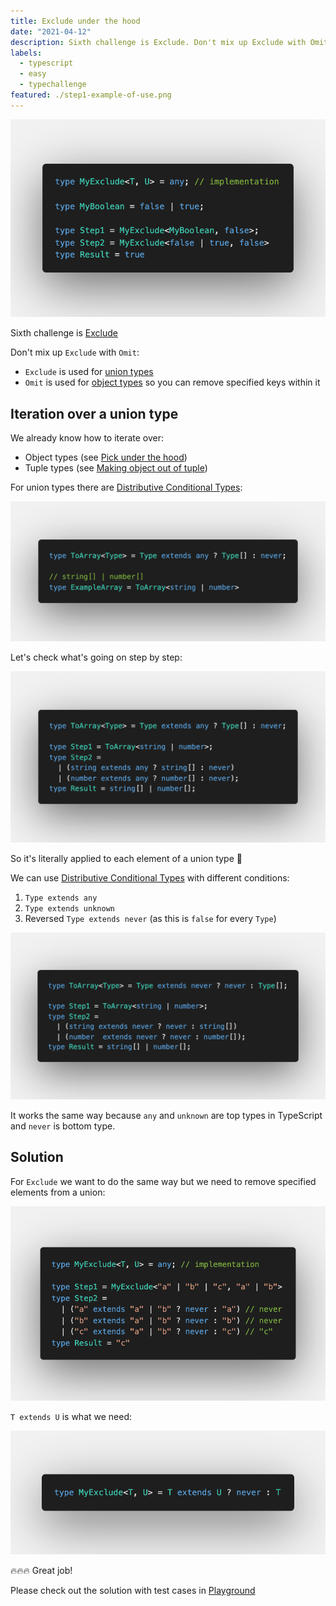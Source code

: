 ```yaml
---
title: Exclude under the hood
date: "2021-04-12"
description: Sixth challenge is Exclude. Don't mix up Exclude with Omit. Exclude is used for union types. Omit is used for object types so you can remove specified keys within it.
labels:
  - typescript
  - easy
  - typechallenge
featured: ./step1-example-of-use.png
---
```


![Example of Exclude use](./step1-example-of-use.png)

Sixth challenge is [Exclude](https://github.com/type-challenges/type-challenges/blob/master/questions/43-easy-exclude/README.md)

Don't mix up `Exclude` with `Omit`:

- `Exclude` is used for [union types](https://www.typescriptlang.org/docs/handbook/2/everyday-types.html#union-types)
- `Omit` is used for [object types](https://www.typescriptlang.org/docs/handbook/2/objects.html) so you can remove specified keys within it

## Iteration over a union type

We already know how to iterate over:

- Object types (see [Pick under the hood](/2021-04-05-pick-under-the-hood/#iteration-over-an-object))
- Tuple types (see [Making object out of tuple](/2021-04-07-making-object-out-of-tuple/#iteration-over-tuple))

For union types there are [Distributive Conditional Types](https://www.typescriptlang.org/docs/handbook/2/conditional-types.html#distributive-conditional-types):

![Example of Distributive Conditional type](./step2-distributive-conditional-types.png)

Let's check what's going on step by step:

![Explanation of Distributive Conditional type example](./step3-distributive-conditional-types-explanation.png)

So it's literally applied to each element of a union type 💫

We can use [Distributive Conditional Types](https://www.typescriptlang.org/docs/handbook/2/conditional-types.html#distributive-conditional-types) with different conditions:

1. `Type extends any`
2. `Type extends unknown`
3. Reversed `Type extends never` (as this is `false` for every `Type`)

![Explanation of never in Distributive Conditional type](./step3-distributive-conditional-types-explanation-for-never.png)

It works the same way because `any` and `unknown` are top types in TypeScript and `never` is bottom type.

## Solution

For `Exclude` we want to do the same way but we need to remove specified elements from a union:

![Explanation of the possible solution](./step4-before-solution.png)

`T extends U` is what we need:

![Solution](./step4-solution.png)

🔥🔥🔥 Great job!

Please check out the solution with test cases in [Playground](https://www.typescriptlang.org/play?#code/PQKgUABBAsDMEFoIFEAeBjANgVwCYFNJEETSiAjATwgC0ALfRgOwHMIAKAAQC8HmWAlBADE+AIYBnasPLYAlpgAuCOUyJFhmiAEVs+CYrkB7NVCIBJALYAHTPkv4miiIoYRZC5apQYcBADwAKgA0EACqAHxEET5YePgQAGYATkaWEIEudEYSCYqU1vpZYs5iyQmSEnIsTGLkdi5G4epQMQBqcvgA7hAmEADicooAEtjkAFwQdIqK1hLjwMCKEuh0AHQAVhJrRskswHBgIMBgp6AQAPpX1zfXEACaRtjJEADCRgQQw-jll7f-Fwgx1O+UKEAAspQ0HEAiFwjEALwZCD4VCKRy4CThCAAfggTHwADcfhBJoEANxnEB-AE3DL6ZyvSRFWm3IEnOQ2XbOADeKAAjtgxJhQmhCuhFKLUOLFAAxYW5UIAOSMimQguFEAAvklUukAOScUH4BCrYV2Vj6YDYQyYCT6kEFBLoZlYpEAbSIUDF+Al-nVQsw-kh0L8+H8ACIxBGIAAfCAR8gx+MR9AR0JRiMRKUw8OZuMJpMF1PphPRiIV4Jenwy-0aoMh3zxSPR4tFlNpjOtlNJ7OxMMt5OFoclrsj3uV6s+v0B4XBqFNgIGZKqNjxpjYSzkEnx9jsIQImKEoxyXACUKy7BMCXGJh90PN5ergsbrc7jj7iCHiDH0-niCXtehgmBW2ZgAAuqcVI0qygKXskrgkgAyuicwway7JgKA0QQEhdBlAklBPC8EhGDgwFMPMUwzHMCxLCs6xbDsewHLAwBiJRXQ-DhHTdBApHkbeVHTLM8yLMsqybNsuz7HAwACTaQk4eCuwJK8+GYBaLD6JMIm0eJDFScxLBHCcYBAA)
